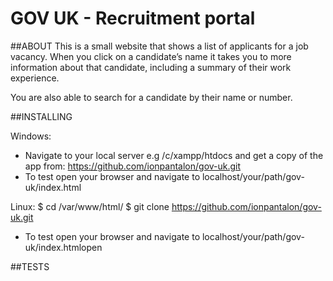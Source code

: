 # GOV UK - Recruitment portal
##ABOUT
This is a small website that shows a list of applicants for a job vacancy. 
When you click on a candidate’s name it takes you to more information about that candidate, 
including a summary of their work experience. 

You are also able to search for a candidate by their name or number.

##INSTALLING

Windows:
* Navigate to your local server e.g /c/xampp/htdocs and get a copy of the app from:
https://github.com/ionpantalon/gov-uk.git
* To test open your browser and navigate to localhost/your/path/gov-uk/index.html

Linux:
$ cd /var/www/html/
$ git clone https://github.com/ionpantalon/gov-uk.git
* To test open your browser and navigate to localhost/your/path/gov-uk/index.htmlopen 


##TESTS

